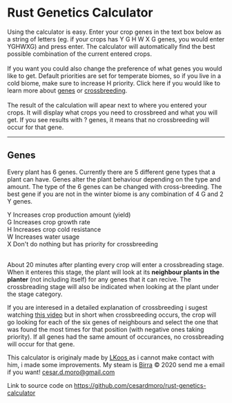 # Rust Genetics Calculator

<div class="collapse" id="howtouse">
                    Using the calculator is easy. Enter your crop genes in the text box below as a string of letters
                    (eg. if your crops has <span class="good gene">Y</span>
                                           <span class="good gene">G</span>
                                           <span class="good gene">H</span>
                                           <span class="bad gene">W</span>
                                           <span class="bad gene">X</span>
                                           <span class="good gene">G</span> genes, you would enter YGHWXG) and press enter.
                    The calculator will automatically find the best possible combination of the current entered crops. <br><br>
                    If you want you could also change the preference of what genes you would like to get. Default priorities
                    are set for temperate biomes, so if you live in a cold biome, make sure to increase <span class="good gene">H</span> priority.
                    Click here if you would like to learn more about <a href="#genes">genes</a> or <a href="#crossbreeding">crossbreeding</a>. <br><br>
                    The result of the calculation will apear next to where you entered your crops. It will display what crops you need to crossbreed
                    and what you will get. If you see results with <span class="good gene">?</span> genes, it means that no crossbreeding will occur for
                    that gene.
                </div>
                
<div class="row">
            <div class="col-md-10 offset-md-1">
                <hr>
                <h2 id="genes">Genes</h2>
                <p class="lead">
                    Every plant has 6 genes. Currently there are 5 different gene types that a plant can have.
                    Genes alter the plant behaviour depending on the type and amount. The type of the 6 genes can be
                    changed with cross-breeding. The best gene if you are not in the winter biome is any combination of 4
                    <span class="good gene">G</span> and 2 <span class="good gene">Y</span> genes.
                </p>
            </div>
        </div>
<div class="row">
            <div class="col-md-5 offset-md-1 bg-panel p-3">
                <span class="good gene">Y</span> Increases crop <span class="good">production amount</span> <span class="small">(yield)</span> <br>
                <span class="good gene">G</span> Increases crop <span class="good">growth rate</span>  <br>
                <span class="good gene">H</span> Increases crop <span class="good">cold resistance</span>  <br>
            </div>
            <div class="col-md-5 bg-panel p-3">
                <span class="bad gene">W</span> Increases <span class="bad">water usage</span>  <br>
                <span class="bad gene">X</span> Don't do nothing but has priority for crossbreeding
            </div>
        </div>
        <br>
<p>
                    About 20 minutes after planting every crop will enter a crossbreading stage. When it enteres this stage, the plant will look
                    at its <strong>neighbour plants in the planter</strong> (not including itself) for any genes that it can recive.
                    The crossbreading stage will also be indicated when looking at the plant under the stage category.
                </p>
                <p>If you are interesed in a detailed explanation of crossbreeding i sugest watching <a href="https://www.youtube.com/watch?v=WQ0ixceBZwA">this video</a> but in short when crossbreeding occurs, the crop will go looking for each of the six genes of neighbours and
                    select the one that was found the most times for that position (with negative ones taking priority). If all genes
                    had the same amount of occurances, no crossbreading will occur for that gene.</p>
                
                
 This calculator is originaly made by <a href="https://steamcommunity.com/id/LKoos/">LKoos </a> as i cannot make contact with him, i made some improvements.
                My steam is <a href="https://steamcommunity.com/id/birraftw/">Birra</a> © 2020 send me a email if you want! <a href="mailto:cesar.d.moro@gmail.com">cesar.d.moro@gmail.com</a>

Link to source code on https://github.com/cesardmoro/rust-genetics-calculator

